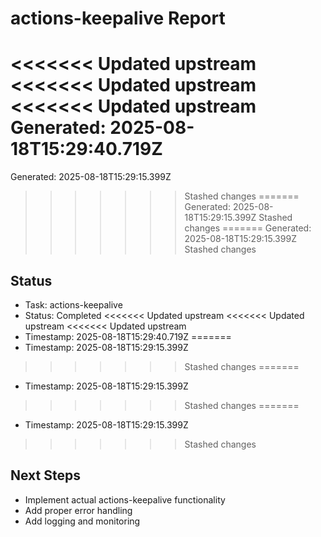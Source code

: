 # actions-keepalive Report

<<<<<<< Updated upstream
<<<<<<< Updated upstream
<<<<<<< Updated upstream
Generated: 2025-08-18T15:29:40.719Z
=======
Generated: 2025-08-18T15:29:15.399Z
>>>>>>> Stashed changes
=======
Generated: 2025-08-18T15:29:15.399Z
>>>>>>> Stashed changes
=======
Generated: 2025-08-18T15:29:15.399Z
>>>>>>> Stashed changes

## Status
- Task: actions-keepalive
- Status: Completed
<<<<<<< Updated upstream
<<<<<<< Updated upstream
<<<<<<< Updated upstream
- Timestamp: 2025-08-18T15:29:40.719Z
=======
- Timestamp: 2025-08-18T15:29:15.399Z
>>>>>>> Stashed changes
=======
- Timestamp: 2025-08-18T15:29:15.399Z
>>>>>>> Stashed changes
=======
- Timestamp: 2025-08-18T15:29:15.399Z
>>>>>>> Stashed changes

## Next Steps
- Implement actual actions-keepalive functionality
- Add proper error handling
- Add logging and monitoring
